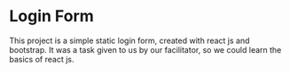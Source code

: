 # Login Form

This project is a simple static login form, created with react js and bootstrap.
It was a task given to us by our facilitator, so we could learn the basics of  react js.
